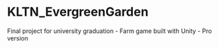 # KLTN_EvergreenGarden
Final project for university graduation - Farm game built with Unity - Pro version
